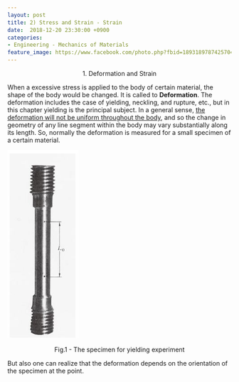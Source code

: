 ```yaml
---
layout: post
title: 2) Stress and Strain - Strain
date:  2018-12-20 23:30:00 +0900
categories:
- Engineering - Mechanics of Materials
feature_image: https://www.facebook.com/photo.php?fbid=1893189787425704&set=a.1893187554092594&type=3&theater
---
```


<center>1. Deformation and Strain</center>

When a excessive stress is applied to the body of certain material, the shape of the body would be changed. It is called to **Deformation**. The deformation includes the case of yielding, neckling, and rupture, etc., but in this chapter yielding is the principal subject. In a general sense, <u>the deformation will not be uniform throughout the body</u>, and so the change in geometry of any line segment within the body may vary substantially along its length. So, normally the deformation is measured for a small specimen of a certain material.

![useful image](https://raw.githubusercontent.com/brandonkim12/brandonkim12.github.io/master/assets/mechanics_of_materials/fig_15.JPG)

<center>Fig.1 - The specimen for yielding experiment</center>

But also one can realize that the deformation depends on the orientation of the specimen at the point.